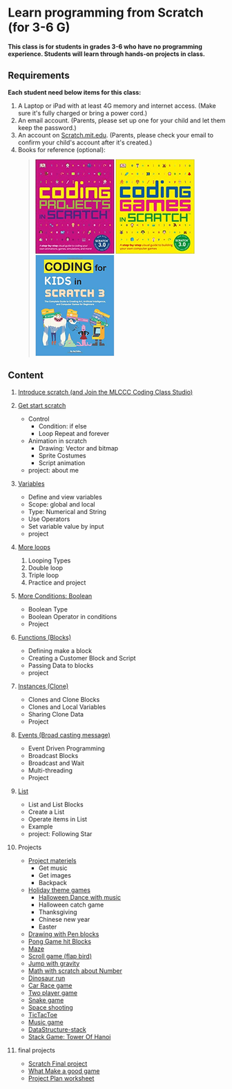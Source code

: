 # Learn programming from Scratch (for 3-6 G)

**This class is for students in grades 3-6 who have no programming experience. Students will learn through hands-on projects in class.**

## Requirements

 **Each student need  below items for this class:**

1. A Laptop or iPad with at least 4G memory and internet access. (Make sure it's fully charged or bring a power cord.)
2. An email account. (Parents, please set up one for your child and let them keep the password.)
3. An account on [Scratch.mit.edu](http://Scratch.mit.edu). (Parents, please check your email to confirm your child's account after it's created.)
4. Books for reference (optional):
   > ![](../images/image3.png) ![](../images/image5.png) ![](../images/image6.png)


## Content

1. [Introduce scratch (and Join the MLCCC Coding Class Studio)](01.Introduce_Scratch.md)

2. [Get start scratch](02.Get_Start_Scratch.md)

   - Control
     - Condition: if else
     - Loop Repeat and forever
   - Animation in scratch
     - Drawing: Vector and bitmap
     - Sprite Costumes
     - Script animation
   - project: about me
  
3. [Variables](03.Variables.md)

   - Define and view variables
   - Scope: global and local
   - Type: Numerical and String
   - Use Operators
   - Set variable value by input
   - project

4. [More loops](04.more_loops.md)
   1. Looping Types
   2. Double loop
   3. Triple loop
   4. Practice and project

5. [More Conditions: Boolean](./05.more_conditions.md)

   - Boolean Type
   - Boolean Operator in conditions
   - Project

6. [Functions (Blocks)](./06.Functions.md)
   - Defining make a block
   - Creating a Customer Block and Script
   - Passing Data to blocks
   - project
  
7. [Instances (Clone)](./07.Create_Instances_With_Clone.md)

   - Clones and Clone Blocks
   - Clones and Local Variables
   - Sharing Clone Data
   - Project

8. [Events (Broad casting message)](./08.Events.md)
   - Event Driven Programming
   - Broadcast Blocks
   - Broadcast and Wait
   - Multi-threading
   - Project

9. [List](./09_List.md)
    - List and List Blocks
    - Create a List
    - Operate items in List
    - Example
    - project: Following Star

10. Projects
    - [Project materiels](10.1_ProjectMateriels.md)
      - Get music
      - Get images
      - Backpack
    - [Holiday theme games](10.2_HolidayThemeGame.md)
      - [Halloween Dance with music](./HalloweenDance_musicVideo-v3.pdf)
      - Halloween catch game
      - Thanksgiving
      - Chinese new year
      - Easter
    - [Drawing with Pen blocks](10.3_PenDrawing.md)
    - [Pong Game hit Blocks](10.4.Pong_block_Game.md)
    - [Maze](10.5.Maze.md)
    - [Scroll game (flap bird)](10.6_scrollGame.md)
    - [Jump with gravity](10.7_JumpWithGravity.md)
    - [Math with scratch about Number](10.8_Math_FindNumber.md)
    - [Dinosaur run](10.9_PlatformRunning.md)
    - [Car Race game](10.10_raceGame.md)
    - [Two player game](10.11_twoplayerGame.md)
    - [Snake game](10.12_BuildSnakeGame.md)
    - [Space shooting](10.13.SpaceShooting.md)
    - [TicTacToe](10.14_BuildTicTacToe.md)
    - [Music game](https://scratch.mit.edu/projects/384792691)
    - [DataStructure-stack](10.15_DataStructure_Stack.md)
    - [Stack Game: Tower Of Hanoi](10.16_Stack_TowerOfHanoi.md)  
  
11. final projects
    
    - [Scratch Final project](11.finalproject.md)
    - [What Make a good game](WhatMakeAGoodGame.pdf)
    - [Project Plan worksheet](ProjectPlaning_worksheet.pdf)

<!-- 3. Tell a story by scratch
1. How to build game in scratch
2. Build a Holiday theme game (Halloween game)
3. Build a Holiday theme game with clone (Christmas game)
4. Drawing with scratch with Pen and Script
5.  Game Programming: Catch Game(Drop Apple)
6.  Build another holiday them game (Chinese New Year)
7.  Game programming: Jump game
8.  Game programming:  Shooting Game
9.  Game programming: Race Game
10. Game programming: running game (Chrome dinosaur)
11. Using List: following
12. Math: primeNumber
13. Game Programming: Two person Shooting Game(Dot War)
14. Game Programming (Music Game)
15. Group projects(3-5week)
16. Final project (3-5week)
17. Demo -->
